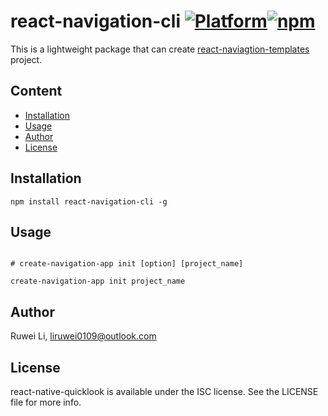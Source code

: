 # react-navigation-cli  [![Platform](https://img.shields.io/badge/platform-mac_windows-brightgreen.svg?style=flat)](#)[![npm](https://img.shields.io/npm/v/react-navigation-cli.svg)](https://www.npmjs.com/package/react-navigation-cli)

This is a lightweight package that can create [react-naviagtion-templates](https://www.npmjs.com/package/react-navigation-templates) project.

## Content
* [Installation](#1)
* [Usage](#3)
* [Author](#4)
* [License](#5)

## <a id=1>Installation</a>

~~~node
npm install react-navigation-cli -g
~~~

## <a id=3>Usage</a>

~~~node

# create-navigation-app init [option] [project_name]

create-navigation-app init project_name
~~~

## <a id=4>Author</a>

Ruwei Li, liruwei0109@outlook.com

## <a id=5>License</a>

react-native-quicklook is available under the ISC license. See the LICENSE file for more info.





